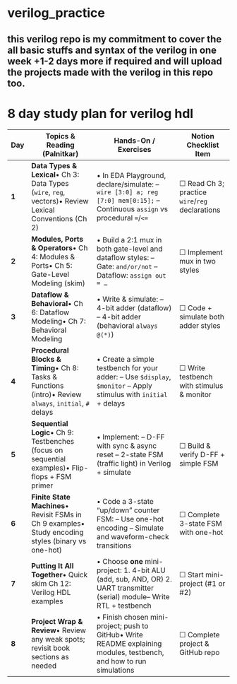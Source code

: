 # verilog_practice
this verilog repo is my commitment to cover  the all basic stuffs and syntax of the verilog in one week +1-2 days more if required and will upload the projects made with the verilog in this repo too.
---
# 8 day study plan for verilog hdl

| Day | Topics & Reading (Palnitkar) | Hands-On / Exercises | Notion Checklist Item |
| --- | --- | --- | --- |
| **1** | **Data Types & Lexical**• Ch 3: Data Types (`wire`, `reg`, vectors)• Review Lexical Conventions (Ch 2) | • In EDA Playground, declare/simulate:  – `wire [3:0] a; reg [7:0] mem[0:15];`  – Continuous `assign` vs procedural `=`/`<=` | ☐ Read Ch 3; practice `wire`/`reg` declarations |
| **2** | **Modules, Ports & Operators**• Ch 4: Modules & Ports• Ch 5: Gate-Level Modeling (skim) | • Build a 2:1 mux in both gate-level and dataflow styles:  – Gate: `and/or/not`  – Dataflow: `assign out = …` | ☐ Implement mux in two styles |
| **3** | **Dataflow & Behavioral**• Ch 6: Dataflow Modeling• Ch 7: Behavioral Modeling | • Write & simulate:  – 4-bit adder (dataflow)  – 4-bit adder (behavioral `always @(*)`) | ☐ Code + simulate both adder styles |
| **4** | **Procedural Blocks & Timing**• Ch 8: Tasks & Functions (intro)• Review `always`, `initial`, `#` delays | • Create a simple testbench for your adder:  – Use `$display`, `$monitor`  – Apply stimulus with `initial` + delays | ☐ Write testbench with stimulus & monitor |
| **5** | **Sequential Logic**• Ch 9: Testbenches (focus on sequential examples)• Flip-flops + FSM primer | • Implement:  – D-FF with sync & async reset  – 2-state FSM (traffic light) in Verilog + simulate | ☐ Build & verify D-FF + simple FSM |
| **6** | **Finite State Machines**• Revisit FSMs in Ch 9 examples• Study encoding styles (binary vs one-hot) | • Code a 3-state “up/down” counter FSM:  – Use one-hot encoding  – Simulate and waveform-check transitions | ☐ Complete 3-state FSM with one-hot |
| **7** | **Putting It All Together**• Quick skim Ch 12: Verilog HDL examples | • Choose **one** mini-project: 1. 4-bit ALU (add, sub, AND, OR) 2. UART transmitter (serial) module– Write RTL + testbench | ☐ Start mini-project (#1 or #2) |
| **8** | **Project Wrap & Review**• Review any weak spots; revisit book sections as needed | • Finish chosen mini-project; push to GitHub• Write README explaining modules, testbench, and how to run simulations | ☐ Complete project & GitHub repo |
